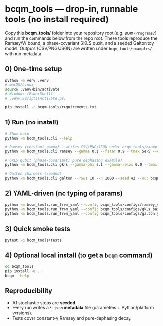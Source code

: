# bcqm_tools — drop-in, runnable tools (no install required)

Copy this **bcqm_tools/** folder into your repository root (e.g. `BCQM-Programs/`) and run the commands below
from the repo root. These tools reproduce the Ramsey/W bound, a phase-covariant GKLS qubit, and a seeded
Galton toy model. Outputs (CSV/PNG/JSON) are written under `bcqm_tools/examples/` with run metadata.

## 0) One-time setup
```bash
python -m venv .venv
# macOS/Linux
source .venv/bin/activate
# Windows (PowerShell)
# .venv\Scripts\Activate.ps1

pip install -r bcqm_tools/requirements.txt
```

## 1) Run (no install)

```bash
# Show help
python -m bcqm_tools.cli --help

# Ramsey (constant gamma) — writes CSV/PNG/JSON under bcqm_tools/examples/
python -m bcqm_tools.cli ramsey --gamma 0.1 --fstar 0.9 --tmax 5e-5 --dt 2e-7 --out bcqm_tools/examples/ramsey

# GKLS qubit (phase-covariant; pure dephasing example)
python -m bcqm_tools.cli gkls --gamma-phi 0.1 --gamma-relax 0.0 --tmax 5e-5 --dt 5e-7 --out bcqm_tools/examples/gkls

# Galton channels (seeded)
python -m bcqm_tools.cli galton --rows 10 --n 1000 --seed 42 --out bcqm_tools/examples/galton
```

## 2) YAML-driven (no typing of params)
```bash
python -m bcqm_tools.run_from_yaml --config bcqm_tools/configs/ramsey_constant.yml
python -m bcqm_tools.run_from_yaml --config bcqm_tools/configs/gkls_basic.yml
python -m bcqm_tools.run_from_yaml --config bcqm_tools/configs/galton.yml
```

## 3) Quick smoke tests
```bash
pytest -q bcqm_tools/tests
```

## 4) Optional local install (to get a `bcqm` command)
```bash
cd bcqm_tools
pip install -e .
bcqm --help
```

## Reproducibility
- All stochastic steps are **seeded**.
- Every run writes a `*.json` **metadata** file (parameters + Python/platform versions).
- Tests cover constant-γ Ramsey and pure-dephasing decay.

